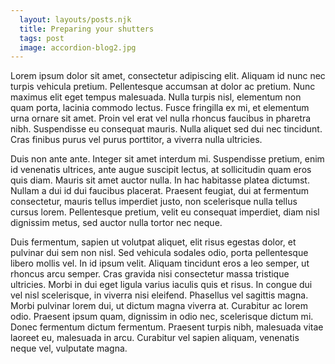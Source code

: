 ```yaml
---
  layout: layouts/posts.njk
  title: Preparing your shutters
  tags: post
  image: accordion-blog2.jpg
---
```


Lorem ipsum dolor sit amet, consectetur adipiscing elit. Aliquam id nunc nec turpis vehicula pretium. Pellentesque accumsan at dolor ac pretium. Nunc maximus elit eget tempus malesuada. Nulla turpis nisl, elementum non quam porta, lacinia commodo lectus. Fusce fringilla ex mi, et elementum urna ornare sit amet. Proin vel erat vel nulla rhoncus faucibus in pharetra nibh. Suspendisse eu consequat mauris. Nulla aliquet sed dui nec tincidunt. Cras finibus purus vel purus porttitor, a viverra nulla ultricies.

Duis non ante ante. Integer sit amet interdum mi. Suspendisse pretium, enim id venenatis ultrices, ante augue suscipit lectus, at sollicitudin quam eros quis diam. Mauris sit amet auctor nulla. In hac habitasse platea dictumst. Nullam a dui id dui faucibus placerat. Praesent feugiat, dui at fermentum consectetur, mauris tellus imperdiet justo, non scelerisque nulla tellus cursus lorem. Pellentesque pretium, velit eu consequat imperdiet, diam nisl dignissim metus, sed auctor nulla tortor nec neque.

Duis fermentum, sapien ut volutpat aliquet, elit risus egestas dolor, et pulvinar dui sem non nisl. Sed vehicula sodales odio, porta pellentesque libero mollis vel. In id ipsum velit. Aliquam tincidunt eros a leo semper, ut rhoncus arcu semper. Cras gravida nisi consectetur massa tristique ultricies. Morbi in dui eget ligula varius iaculis quis et risus. In congue dui vel nisl scelerisque, in viverra nisi eleifend. Phasellus vel sagittis magna. Morbi pulvinar lorem dui, ut dictum magna viverra at. Curabitur ac lorem odio. Praesent ipsum quam, dignissim in odio nec, scelerisque dictum mi. Donec fermentum dictum fermentum. Praesent turpis nibh, malesuada vitae laoreet eu, malesuada in arcu. Curabitur vel sapien aliquam, venenatis neque vel, vulputate magna.